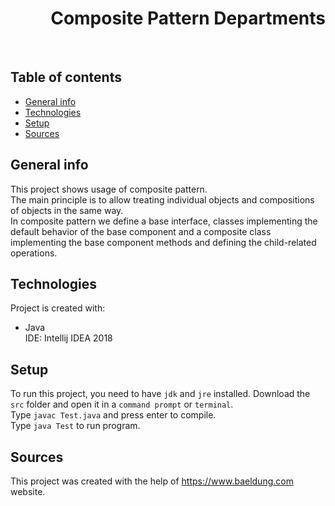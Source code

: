 <h1 align="right">Composite Pattern Departments</h1><br>

## Table of contents
* [General info](#general-info)
* [Technologies](#technologies)
* [Setup](#setup)
* [Sources](#sources)

## General info
This project shows usage of composite pattern.  
The main principle is to allow treating individual objects and compositions of objects in the same way.  
In composite pattern we define a base interface, classes implementing the default behavior of the base component and a composite class implementing the base component methods and defining the child-related operations.

## Technologies
Project is created with:
* Java  
IDE: Intellij IDEA 2018

## Setup
To run this project, you need to have `jdk` and `jre` installed.
Download the `src` folder and open it in a `command prompt` or `terminal`.  
Type `javac Test.java` and press enter to compile.  
Type `java Test` to run program.

## Sources
This project was created with the help of <a href="https://www.baeldung.com">https://www.baeldung.com</a> website.
